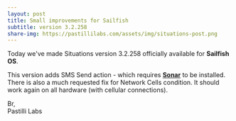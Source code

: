 ```yaml
---
layout: post
title: Small improvements for Sailfish
subtitle: version 3.2.258
share-img: https://pastillilabs.com/assets/img/situations-post.png
---
```


Today we've made Situations version 3.2.258 officially available for **Sailfish OS**.

This version adds SMS Send action - which requires **[Sonar](https://pastillilabs.com/sonar)** to be installed. There is also a much requested fix for Network Cells condition. It should work again on all hardware (with cellular connections).

Br,  
Pastilli Labs


